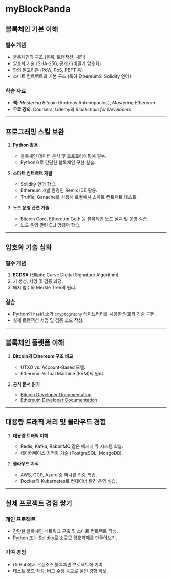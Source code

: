 
# myBlockPanda

## 블록체인 기본 이해

### 필수 개념
- 블록체인의 구조 (블록, 트랜잭션, 체인)
- 암호화 기술 (SHA-256, 공개키/비밀키 암호화)
- 합의 알고리즘 (PoW, PoS, PBFT 등)
- 스마트 컨트랙트의 기본 구조 (특히 Ethereum의 Solidity 언어)

### 학습 자료
- **책**: *Mastering Bitcoin* (Andreas Antonopoulos), *Mastering Ethereum*
- **무료 강의**: Coursera, Udemy의 *Blockchain for Developers*

---

## 프로그래밍 스킬 보완

1. **Python 활용**
   - 블록체인 데이터 분석 및 프로토타이핑에 필수.
   - Python으로 간단한 블록체인 구현 실습.

2. **스마트 컨트랙트 개발**
   - Solidity 언어 학습.
   - Ethereum 개발 환경인 Remix IDE 활용.
   - Truffle, Ganache를 사용해 로컬에서 스마트 컨트랙트 테스트.

3. **노드 운영 관련 기술**
   - Bitcoin Core, Ethereum Geth 등 블록체인 노드 설치 및 운영 실습.
   - 노드 운영 관련 CLI 명령어 학습.

---

## 암호화 기술 심화

### 필수 개념
1. **ECDSA** (Elliptic Curve Digital Signature Algorithm)
2. 키 생성, 서명 및 검증 과정.
3. 해시 함수와 Merkle Tree의 원리.

### 실습
- Python의 `hashlib`와 `cryptography` 라이브러리를 사용한 암호화 기술 구현.
- 실제 트랜잭션 서명 및 검증 코드 작성.

---

## 블록체인 플랫폼 이해

1. **Bitcoin과 Ethereum 구조 비교**
   - UTXO vs. Account-Based 모델.
   - Ethereum Virtual Machine (EVM)의 원리.

2. **공식 문서 읽기**
   - [Bitcoin Developer Documentation](https://developer.bitcoin.org/)
   - [Ethereum Developer Documentation](https://ethereum.org/en/developers/docs/)

---

## 대용량 트래픽 처리 및 클라우드 경험

1. **대용량 트래픽 이해**
   - Redis, Kafka, RabbitMQ 같은 메시지 큐 시스템 학습.
   - 데이터베이스 최적화 기술 (PostgreSQL, MongoDB).

2. **클라우드 지식**
   - AWS, GCP, Azure 중 하나를 집중 학습.
   - Docker와 Kubernetes로 컨테이너 환경 운영 실습.

---

## 실제 프로젝트 경험 쌓기

### 개인 프로젝트
- 간단한 블록체인 네트워크 구축 및 스마트 컨트랙트 작성.
- Python 또는 Solidity로 소규모 암호화폐를 만들어보기.

### 기여 경험
- GitHub에서 오픈소스 블록체인 프로젝트에 기여.
- 테스트 코드 작성, 버그 수정 등으로 실전 경험 확보.
```
